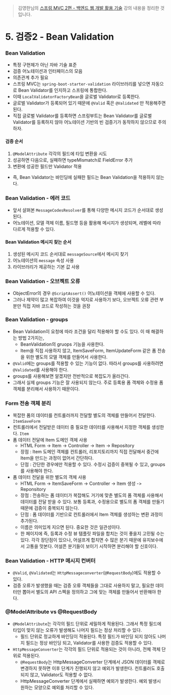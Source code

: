 > 김영한님의 [스프링 MVC 2편 - 백엔드 웹 개발 활용 기술](https://www.inflearn.com/course/%EC%8A%A4%ED%94%84%EB%A7%81-mvc-2/dashboard) 강의 내용을 정리한 것입니다.

# 5. 검증2 - Bean Validation
### Bean Validation
- 특정 구현체가 아닌 자바 기술 표준
- 검증 어노테이션과 인터페이스의 모음
- 의존관계 추가 필요
- 스프링 MVC는 `spring-boot-starter-validation` 라이브러리를 넣으면 자동으로 Bean Validator를 인지하고 스프링에 통합한다.
- 이때 `LocalValidatorFactoryBean`을 글로벌 Validator로 등록한다.
- 글로벌 Validator가 등록되어 있기 때문에 `@Valid` 혹은 `@Validated` 만 적용해주면 된다.
- 직접 글로벌 Validator를 등록하면 스프링부트는 Bean Validator를 글로벌 Validator를 등록하지 않아 어노테이션 기반의 빈 검증기가 동작하지 않으므로 주의하자.

#### 검증 순서
1. `@ModelAttribute` 각각의 필드에 타입 변환을 시도
2. 성공하면 다음으로, 실패하면 typeMismatch로 FieldError 추가
3. 변환에 성공한 필드만 Validator 적용
- 즉, Bean Validator는 바인딩에 실패한 필드는 Bean Validation을 적용하지 않는다.

### Bean Validation - 에러 코드
- 앞서 살펴본 `MessageCodesResolver`를 통해 다양한 메시지 코드가 순서대로 생성된다.
- 어노테이션, 모델 객체 이름, 필드명 등을 활용해 메시지가 생성되며, 레벨에 따라 다르게 적용할 수 있다.
#### Bean Validation 메시지 찾는 순서
1. 생성된 메시지 코드 순서대로 `messageSource`에서 메시지 찾기
2. 어노테이션의 `message` 속성 사용
3. 라이브러리가 제공하는 기본 값 사용

### Bean Validation - 오브젝트 오류
- ObjectError의 경우 `@ScriptAssert()` 어노테이션을 객체에 사용할 수 있다. 
- 그러나 제약이 많고 복잡하여 이것을 억지로 사용하기 보다, 오브젝트 오류 관련 부분만 직접 자바 코드로 작성하는 것을 권장

### Bean Validation - groups
- Bean Validation이 요청에 따라 조건을 달리 적용해야 할 수도 있다. 이 때 해결하는 방법 2가지는,
  - BeanValidation의 gruops 기능을 사용한다.
  - Item을 직접 사용하지 않고, ItemSaveForm, ItemUpdateForm 같은 폼 전송을 위한 별도의 모델 객체를 만들어서 사용한다.
- `@Valid`에는 groups를 적용할 수 있는 기능이 없다. 따라서 groups를 사용하려면 `@Validated`를 사용해야 한다.
- groups를 사용해보면 알겠지만 전반적으로 복잡도가 올라간다.
- 그래서 실제 groups 기능은 잘 사용되지 않는다. 주로 등록용 폼 객체와 수정용 폼 객체를 분리해서 사용하기 때문이다.

### Form 전송 객체 분리
- 복잡한 폼의 데이터를 컨트롤러까지 전달할 별도의 객체를 만들어서 전달한다. `ItemSaveForm`
- 컨트롤러에서 전달받은 데이터 중 필요한 데이터를 사용해서 지정한 객체를 생성한다. `Item`
- 폼 데이터 전달에 Item 도메인 객체 사용
  - HTML Form -> Item -> Controller -> Item -> Repository
  - 장점 : Item 도메인 객체를 컨트롤러, 리포지토리까지 직접 전달해서 중간에 Item을 만드는 과정이 없어서 간단하다.
  - 단점 : 간단한 경우에만 적용할 수 있다. 수정시 검증이 중복될 수 있고, groups를 사용해야 한다.
- 폼 데이터 전달을 위한 별도의 객체 사용
  - HTML Form -> ItemSaveForm -> Controller -> Item 생성 -> Reponsitory
  - 장점 : 전송하는 폼 데이터가 복잡해도 거기에 맞춘 별도의 폼 객체를 사용해서 데이터를 전달 받을 수 있다. 보통 등록과, 수정용으로 별도의 폼 객체를 만들기 때문에 검증이 중복되지 않는다.
  - 단점 : 폼 데이터를 기반으로 컨트롤러에서 Item 객체를 생성하는 변환 과정이 추가된다.
  - 이름은 의미있게 지으면 된다. 중요한 것은 일관성이다.
  - 한 페이지에 즉, 등록과 수정 뷰 템플릿 파일을 합치는 것이 좋을지 고민될 수는 있다. 각각 장단점이 있으나, 어설프게 합치면 수 많은 분기 때문에 유지보수에서 고통을 맛본다. 어설픈 분기들이 보이기 시작하면 분리해야 할 신호이다.

### Bean Validation - HTTP 메시지 컨버터
- `@Valid`, `@Validated`는 `HttpMessageconverter`(`@RequestBody`)에도 적용할 수 있다.
- 검증 오류가 발생했을 때는 검증 오류 객체들을 그대로 사용하지 말고, 필요한 데이터만 뽑아서 별도의 API 스펙을 정의하고 그에 맞는 객체를 만들어서 반환해야 한다.

### @ModelAttribute vs @RequestBody
- `@ModelAttribute`는 각각의 필드 단위로 세밀하게 적용된다. 그래서 특정 필드에 타입이 맞지 않는 오류가 발생해도 나머지 필드는 정상 처리할 수 있다.
  - 필드 단위로 정교하게 바인딩이 적용된다. 특정 필드가 바인딩 되지 않아도 나머지 필드는 정상 바인딩 되고, Validator를 사용한 검증도 적용할 수 있다.
- `HttpMessageConverter`는 각각의 필드 단위로 적용되는 것이 아니라, 전체 객체 단위로 적용된다.
  - `@RequestBody`는 HttpMessageConverter 단계에서 JSON 데이터를 객체로 변경하지 못하면 이후 단계가 진행되지 않고 예외가 발생한다. 컨트롤러도 호출되지 않고, Validator도 적용할 수 없다.
  - HttpMessageConverter 단계에서 실패하면 예외가 발생한다. 예외 발생시 원하는 모양으로 예외를 처리할 수 있다.
